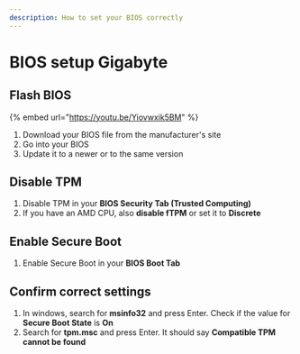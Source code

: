 ```yaml
---
description: How to set your BIOS correctly
---
```


# BIOS setup Gigabyte

## Flash BIOS

{% embed url="https://youtu.be/Yiovwxik5BM" %}

1. Download your BIOS file from the manufacturer's site
2. Go into your BIOS
3. Update it to a newer or to the same version

## Disable TPM

1. Disable TPM in your **BIOS Security Tab (Trusted Computing)**
2. If you have an AMD CPU, also **disable fTPM** or set it to **Discrete**

## Enable Secure Boot

1. Enable Secure Boot in your **BIOS Boot Tab**&#x20;

## Confirm correct settings

1. In windows, search for **msinfo32** and press Enter. Check if the value for **Secure Boot State** is **On**
2. Search for **tpm.msc** and press Enter. It should say **Compatible TPM cannot be found**
